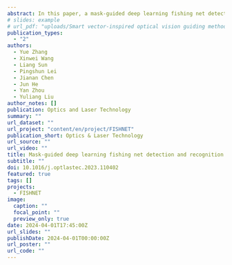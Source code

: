 ```yaml
---
abstract: In this paper, a mask-guided deep learning fishing net detection and recognition method based on underwater range gated laser imaging is proposed. Range gated laser imaging technology is used to obtain high quality underwater fishing net images with less water backscattering effect and background noise. A dual-phase training strategy including mask-guided feature extraction phase and classification finetune phase is proposed to avoid overfitting of training the neural network. The mask-guided feature extraction phase takes advantages of image segmentation training from synthetic dataset to get a better feature extraction performance. The highest overall accuracy of the proposed method reaches 95.49% in fishing net classification task under finetuned weight configuration. The proposed method can effectively help unmanned underwater vehicles and robots from entangling by fishing nets as well as retrieving derelict fishing nets for marine environment protection.
# slides: example
# url_pdf: "uploads/Smart vector-inspired optical vision guiding method.pdf"
publication_types:
  - "2"
authors:
  - Yue Zhang
  - Xinwei Wang
  - Liang Sun
  - Pingshun Lei
  - Jianan Chen
  - Jun He
  - Yan Zhou
  - Yuliang Liu
author_notes: []
publication: Optics and Laser Technology
summary: ""
url_dataset: ""
url_project: "content/en/project/FISHNET"
publication_short: Optics & Laser Technology
url_source: ""
url_video: ""
title: Mask-guided deep learning fishing net detection and recognition based on underwater range gated laser imaging
subtitle: ""
doi: 10.1016/j.optlastec.2023.110402
featured: true
tags: []
projects:
  - FISHNET
image:
  caption: ""
  focal_point: ""
  preview_only: true
date: 2024-04-01T17:45:00Z
url_slides: ""
publishDate: 2024-04-01T00:00:00Z
url_poster: ""
url_code: ""
---
```

